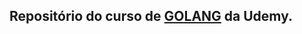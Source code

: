 ## Repositório do curso de [**GOLANG**](https://www.udemy.com/course/aprenda-golang-do-zero-desenvolva-uma-aplicacao-completa/) da Udemy.
